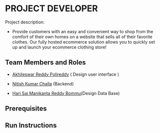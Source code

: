 # PROJECT DEVELOPER

Project description:
- Provide customers with an easy and convenient way to shop from the comfort of their own homes on a website that sells all of their favorite clothes. Our fully hosted ecommerce solution allows you to quickly set up and launch your ecommerce clothing store!
## Team Members and Roles

* [Akhileswar Reddy Polireddy](https://github.com/AKHIL1399/-CIS641-HW2-POLIREDDY) ( Design user interface )

* [Nitish Kumar Challa](https://github.com/nitishchalla/CIS641-HW2-CHALLA/) (Backend)

* [Hari Sai Manikanta Reddy Bommu](https://github.com/killuagon/CIS641-HW2-BOMMU/)(Design Data Base)

## Prerequisites

## Run Instructions
